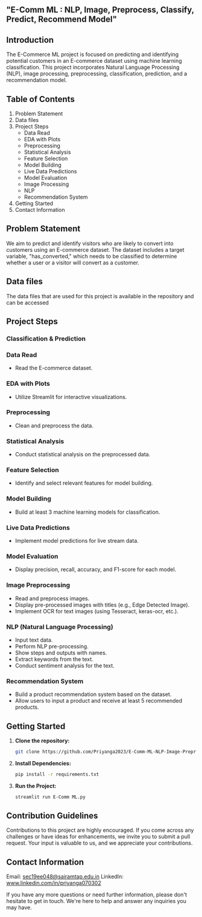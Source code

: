 ## "E-Comm ML : NLP, Image, Preprocess, Classify, Predict, Recommend Model"

## Introduction
The E-Commerce ML project is focused on predicting and identifying potential customers in an E-commerce dataset using machine learning classification. This project incorporates Natural Language Processing (NLP), image processing, preprocessing, classification, prediction, and a recommendation model.

## Table of Contents
1. Problem Statement
2. Data files
3. Project Steps
    - Data Read
    - EDA with Plots
    - Preprocessing
    - Statistical Analysis
    - Feature Selection
    - Model Building
    - Live Data Predictions
    - Model Evaluation
    - Image Processing
    - NLP
    - Recommendation System
4. Getting Started
5. Contact Information

## Problem Statement
We aim to predict and identify visitors who are likely to convert into customers using an E-commerce dataset. The dataset includes a target variable, "has_converted," which needs to be classified to determine whether a user or a visitor will convert as a customer.

## Data files
The data files that are used for this project is available in the repository and can be accessed

## Project Steps
### Classification & Prediction
### Data Read
- Read the E-commerce dataset.

### EDA with Plots
- Utilize Streamlit for interactive visualizations.

### Preprocessing
- Clean and preprocess the data.

### Statistical Analysis
- Conduct statistical analysis on the preprocessed data.

### Feature Selection
- Identify and select relevant features for model building.

### Model Building
- Build at least 3 machine learning models for classification.

### Live Data Predictions
- Implement model predictions for live stream data.

### Model Evaluation
- Display precision, recall, accuracy, and F1-score for each model.

### Image Preprocessing
- Read and preprocess images.
- Display pre-processed images with titles (e.g., Edge Detected Image).
- Implement OCR for text images (using Tesseract, keras-ocr, etc.).

### NLP (Natural Language Processing)
- Input text data.
- Perform NLP pre-processing.
- Show steps and outputs with names.
- Extract keywords from the text.
- Conduct sentiment analysis for the text.

### Recommendation System
- Build a product recommendation system based on the dataset.
- Allow users to input a product and receive at least 5 recommended products.

## Getting Started

1. **Clone the repository:**
   ```bash
   git clone https://github.com/Priyanga2023/E-Comm-ML-NLP-Image-Preprocess-Classify-Predict-Recommend-Model.git
2. **Install Dependencies:**
   ```bash
   pip install -r requirements.txt
3. **Run the Project:**
   ```bash
   streamlit run E-Comm ML.py

## Contribution Guidelines
  Contributions to this project are highly encouraged. If you come across any challenges or have ideas for enhancements, we invite you to submit a pull request. Your input is valuable to us, and we appreciate your contributions.

## Contact Information
  Email: sec19ee048@sairamtap.edu.in
  LinkedIn: www.linkedin.com/in/priyanga070302

  If you have any more questions or need further information, please don't hesitate to get in touch. We're here to help and answer any inquiries you may have.

